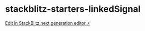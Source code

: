 # stackblitz-starters-linkedSignal
[Edit in StackBlitz next generation editor ⚡️](https://www.katesky.com/2024/12/07/harnessing-angular-19s-resource-api-a-declarative-approach-to-data-management/)
